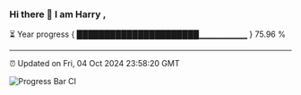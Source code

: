 ### Hi there 👋 I am Harry , 

⏳ Year progress { ██████████████████████▁▁▁▁▁▁▁▁ } 75.96 %

---

⏰ Updated on Fri, 04 Oct 2024 23:58:20 GMT

![Progress Bar CI](https://github.com/duykhang68/duykhang68/workflows/Progress%20Bar%20CI/badge.svg)
